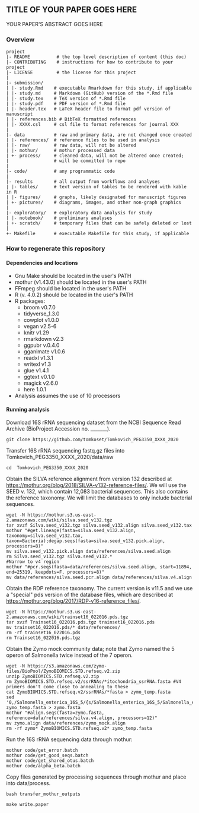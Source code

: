 ## TITLE OF YOUR PAPER GOES HERE

YOUR PAPER'S ABSTRACT GOES HERE




### Overview

	project
	|- README          # the top level description of content (this doc)
	|- CONTRIBUTING    # instructions for how to contribute to your project
	|- LICENSE         # the license for this project
	|
	|- submission/
	| |- study.Rmd    # executable Rmarkdown for this study, if applicable
	| |- study.md     # Markdown (GitHub) version of the *.Rmd file
	| |- study.tex    # TeX version of *.Rmd file
	| |- study.pdf    # PDF version of *.Rmd file
	| |- header.tex   # LaTeX header file to format pdf version of manuscript
	| |- references.bib # BibTeX formatted references
	| |- XXXX.csl     # csl file to format references for journal XXX
	|
	|- data           # raw and primary data, are not changed once created
	| |- references/  # reference files to be used in analysis
	| |- raw/         # raw data, will not be altered
	| |- mothur/      # mothur processed data
	| +- process/     # cleaned data, will not be altered once created;
	|                 # will be committed to repo
	|
	|- code/          # any programmatic code
	|
	|- results        # all output from workflows and analyses
	| |- tables/      # text version of tables to be rendered with kable in R
	| |- figures/     # graphs, likely designated for manuscript figures
	| +- pictures/    # diagrams, images, and other non-graph graphics
	|
	|- exploratory/   # exploratory data analysis for study
	| |- notebook/    # preliminary analyses
	| +- scratch/     # temporary files that can be safely deleted or lost
	|
	+- Makefile       # executable Makefile for this study, if applicable


### How to regenerate this repository

#### Dependencies and locations
* Gnu Make should be located in the user's PATH
* mothur (v1.43.0) should be located in the user's PATH
* FFmpeg should be located in the user's PATH
* R (v. 4.0.2) should be located in the user's PATH
* R packages:
    * broom v0.7.0
    * tidyverse_1.3.0
    * cowplot v1.0.0
    * vegan v2.5-6
    * knitr v1.29
    * rmarkdown v2.3
    * ggpubr v.0.4.0
    * gganimate v1.0.6
    * readxl v1.3.1
    * writexl v1.3
    * glue v1.4.1
    * ggtext v0.1.0
	* magick v2.6.0
	* here 1.0.1
* Analysis assumes the use of 10 processors


#### Running analysis
Download 16S rRNA sequencing dataset from the NCBI Sequence Read Archive (BioProject Accession no. _______).
```
git clone https://github.com/tomkoset/Tomkovich_PEG3350_XXXX_2020
```
Transfer 16S rRNA sequencing fastq.gz files into  Tomkovich_PEG3350_XXXX_2020/data/raw
```
cd  Tomkovich_PEG3350_XXXX_2020
```
Obtain the SILVA reference alignment from version 132 described at https://mothur.org/blog/2018/SILVA-v132-reference-files/. We will use the SEED v. 132, which contain 12,083 bacterial sequences. This also contains the reference taxonomy. We will limit the databases to only include bacterial sequences.
```
wget -N https://mothur.s3.us-east-2.amazonaws.com/wiki/silva.seed_v132.tgz
tar xvzf Silva.seed_v132.tgz silva.seed_v132.align silva.seed_v132.tax
mothur "#get.lineage(fasta=silva.seed_v132.align, taxonomy=silva.seed_v132.tax, taxon=Bacteria);degap.seqs(fasta=silva.seed_v132.pick.align, processors=8)"
mv silva.seed_v132.pick.align data/references/silva.seed.align
rm Silva.seed_v132.tgz silva.seed_v132.*
#Narrow to v4 region
mothur "#pcr.seqs(fasta=data/references/silva.seed.align, start=11894, end=25319, keepdots=F, processors=8)"
mv data/references/silva.seed.pcr.align data/references/silva.v4.align
```
Obtain the RDP reference taxonomy. The current version is v11.5 and we use a "special" pds version of the database files, which are described at https://mothur.org/blog/2017/RDP-v16-reference_files/.
```
wget -N https://mothur.s3.us-east-2.amazonaws.com/wiki/trainset16_022016.pds.tgz
tar xvzf Trainset16_022016.pds.tgz trainset16_022016.pds
mv trainset16_022016.pds/* data/references/
rm -rf trainset16_022016.pds
rm Trainset16_022016.pds.tgz
```
Obtain the Zymo mock community data; note that Zymo named the 5 operon of Salmonella twice instead of the 7 operon.
```
wget -N https://s3.amazonaws.com/zymo-files/BioPool/ZymoBIOMICS.STD.refseq.v2.zip
unzip ZymoBIOMICS.STD.refseq.v2.zip
rm ZymoBIOMICS.STD.refseq.v2/ssrRNAs/*itochondria_ssrRNA.fasta #V4 primers don't come close to annealing to these
cat ZymoBIOMICS.STD.refseq.v2/ssrRNAs/*fasta > zymo_temp.fasta
sed '0,/Salmonella_enterica_16S_5/{s/Salmonella_enterica_16S_5/Salmonella_enterica_16S_7/}' zymo_temp.fasta > zymo.fasta
mothur "#align.seqs(fasta=zymo.fasta, reference=data/references/silva.v4.align, processors=12)"
mv zymo.align data/references/zymo_mock.align
rm -rf zymo* ZymoBIOMICS.STD.refseq.v2* zymo_temp.fasta
```

Run the 16S rRNA sequencing data through mothur:
```
mothur code/get_error.batch
mothur code/get_good_seqs.batch
mothur code/get_shared_otus.batch
mothur code/alpha_beta.batch
```
Copy files generated by processing sequences through mothur and place into data/process.
```
bash transfer_mothur_outputs
```
```
make write.paper
```
